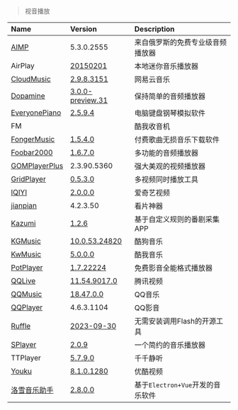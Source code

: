 > 视音播放

| Name            | Version                    | Description                      |
| :-------------- | :------------------------- | :------------------------------- |
| [AIMP]          | 5.3.0.2555                 | 来自俄罗斯的免费专业级音频播放器 |
| AirPlay         | [20150201][AP-Down]        | 本地迷你音乐播放器               |
| [CloudMusic]    | [2.9.8.3151][CM-Down]      | 网易云音乐                       |
| [Dopamine]      | [3.0.0-preview.31][D-Down] | 保持简单的音频播放器             |
| [EveryonePiano] | [2.5.9.4][EP-Down]         | 电脑键盘钢琴模拟软件             |
| FM              |                            | 酷我收音机                       |
| [FongerMusic]   | [1.5.4.0][FG-Down]         | 付费歌曲无损音乐下载软件         |
| [Foobar2000]    | [1.6.7.0][FB-Down]         | 多功能的音频播放器               |
| [GOMPlayerPlus] | 2.3.90.5360                | 强大美观的视频播放器             |
| [GridPlayer]    | [0.5.3.0][GP-Down]         | 多视频同时播放工具               |
| [IQIYI]         | [2.0.0.0][IQY-Down]        | 爱奇艺视频                       |
| [jianpian]      | 4.2.3.50                   | 看片神器                         |
| [Kazumi]        | [1.2.6][K-Down]            | 基于自定义规则的番剧采集APP      |
| [KGMusic]       | [10.0.53.24820][KG-Down]   | 酷狗音乐                         |
| [KwMusic]       | [5.0.0.0][KW-Down]         | 酷我音乐                         |
| [PotPlayer]     | [1.7.22224][PP-Down]       | 免费影音全能格式播放器           |
| [QQLive]        | [11.54.9017.0][QL-Down]    | 腾讯视频                         |
| [QQMusic]       | [18.47.0.0][QM-Down]       | QQ音乐                           |
| [QQPlayer]      | 4.6.3.1104                 | QQ影音                           |
| [Ruffle]        | [2023-09-30][R-Down]       | 无需安装调用Flash的开源工具      |
| [SPlayer]       | [2.0.9][SP-Down]           | 一个简约的音乐播放器             |
| TTPlayer        | [5.7.9.0][TP-Down]         | 千千静听                         |
| [Youku]         | [8.1.0.1280][YK-Down]      | 优酷视频                         |
| [洛雪音乐助手]  | [2.8.0.0][LX-Down]         | 基于`Electron+Vue`开发的音乐软件 |

[AIMP]: https://www.aimp.ru/ '跳转主页'
[AP-Down]: https://www.lanzouj.com/i7cgneh '跳转下载页'
[CloudMusic]: https://music.163.com/ '跳转主页'
[CM-Down]: https://music.163.com/#/download '跳转下载页'
[Dopamine]: https://digimezzo.github.io/site/ '跳转主页'
[D-Down]: https://github.com/digimezzo/dopamine/releases '跳转下载页'
[EveryonePiano]: https://www.everyonepiano.cn/ '跳转主页'
[EP-Down]: https://www.everyonepiano.cn/Soft-1.html '跳转主页'
[FongerMusic]: http://fonger.top/ '跳转主页'
[FG-Down]: https://wwo.lanzoue.com/b0fog928f '跳转下载页，密码：ha19'
[Foobar2000]: https://www.foobar2000.org/ '跳转主页'
[FB-Down]: https://www.foobar2000.org/download '跳转下载页'
[GOMPlayerPlus]: https://www.gomlab.com/gomplayerplus-media-player/ '跳转主页'
[GridPlayer]: https://github.com/vzhd1701/gridplayer '跳转主页'
[GP-Down]: https://github.com/vzhd1701/gridplayer/releases '跳转下载页'
[IQIYI]: https://www.iqiyi.com/ '跳转主页'
[IQY-Down]: https://www.iqiyi.com/appstore.html '跳转下载页'
[jianpian]: https://www.jianpian9.com/ '跳转主页'
[Kazumi]: https://github.com/Predidit/Kazumi '跳转主页'
[K-Down]: https://github.com/Predidit/Kazumi/releases '跳转下载页'
[KGMusic]: https://www.kugou.com/ '跳转主页'
[KG-Down]: https://download.kugou.com/ '跳转下载页'
[KwMusic]: https://kuwo.cn/ '跳转主页'
[KW-Down]: https://kuwo.cn/down '跳转下载页'
[PotPlayer]: http://www.potplayercn.com/ '跳转主页'
[PP-Down]: http://www.potplayercn.com/download '跳转下载页'
[QQLive]: https://v.qq.com/ '跳转主页'
[QL-Down]: https://v.qq.com/download.html '跳转下载页'
[QQMusic]: https://y.qq.com/ '跳转主页'
[QM-Down]: https://y.qq.com/download/index.html '跳转下载页'
[QQPlayer]: https://player.qq.com/ '跳转主页'
[Ruffle]: https://ruffle.rs/ '跳转主页'
[R-Down]: https://github.com/ruffle-rs/ruffle/releases/ '跳转下载页'
[SPlayer]: https://github.com/imsyy/SPlayer '跳转主页'
[SP-Down]: https://github.com/imsyy/SPlayer/releases '跳转下载页'
[TP-Down]: https://pan.quark.cn/s/ef71720b2f23 '跳转下载页'
[YK-Down]: https://www.youku.com/ '跳转主页'
[Youku]: https://youku.com/product/index '跳转下载页'
[洛雪音乐助手]: https://github.com/lyswhut/lx-music-desktop '跳转主页'
[LX-Down]: https://lxmusic.toside.cn/download '跳转下载页'
